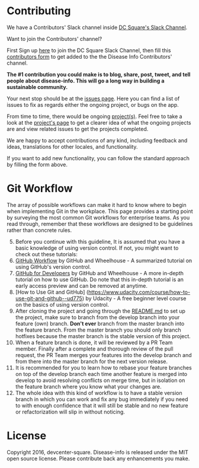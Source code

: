 Contributing
============

We have a Contributors' Slack channel inside [DC Square's Slack Channel](https://devcenter-square.slack.com).

Want to join the Contributors' channel?

First Sign up [here](https://devcenter-square-slack.herokuapp.com/) to join the DC Square Slack Channel, then fill this [contributors form](https://docs.google.com/forms/d/1JiRNzYS69ojHPCql254HMMmp72cRb2TMGVC6BiOTw6E/viewform?c=0&w=1) to get added to the the Disease Info Contributors' channel.

**The #1 contribution you could make is to blog, share, post, tweet, and tell people about disease-info.  This will go a long way in building a sustainable community.**

Your next stop should be at the [issues page](https://github.com/devcenter-square/disease-info/issues). Here you can find a list of issues to fix as regards either the ongoing project, or bugs on the app.

From time to time, there would be ongoing [project(s)](https://github.com/devcenter-square/disease-info/projects). Feel free to take a look at the [project's page](https://github.com/devcenter-square/disease-info/projects) to get a clearer idea of what the ongoing projects are and view related issues to get the projects completed.

We are happy to accept contributions of any kind, including feedback and ideas, translations for other locales, and functionality.

If you want to add new functionality, you can follow the standard approach by filling the form above.

Git Workflow
============
The array of possible workflows can make it hard to know where to begin when implementing Git in the workplace. This page provides a starting point by surveying the most common Git workflows for enterprise teams. As you read through, remember that these workflows are designed to be guidelines rather than concrete rules.

5. Before you continue with this guideline, It is assumed that you have a basic knowledge of using version control. If not, you might want to check out these tutorials:
  6. [GitHub Workflow](https://learn.wheelhouse.io/events/workflow) by GitHub and Wheelhouse - A summarized tutorial on using GitHub's version control.
  7. [GitHub for Developers](https://learn.wheelhouse.io/events/early-access) by GitHub and Wheelhouse - A more in-depth tutorial on how to use GitHub. Do note that this in-depth tutorial is an early access preview and can be removed at anytime.
  8. [How to Use Git and GitHub] (https://www.udacity.com/course/how-to-use-git-and-github--ud775) by Udacity - A free beginner level course on the basics of using version control.
4. After cloning the project and going through the [README.md](https://github.com/devcenter-square/disease-info/blob/develop/README.md) to set up the project, make sure to branch from the develop branch into your feature (own) branch. **Don't ever** branch from the master branch into the feature branch. From the master branch you should only branch hotfixes because the master branch is the stable version of this project.
3. When a feature branch is done, it will be reviewed by a PR Team member. Finally after a complete and thorough review of the pull request, the PR Team merges your features into the develop branch and from there into the master branch for the next version release.
2. It is recommended for you to learn how to rebase your feature branches on top of the develop branch each time another feature is merged into develop to avoid resolving conflicts on merge time, but in isolation on the feature branch where you know what your changes are.
1. The whole idea with this kind of workflow is to have a stable version branch in which you can work and fix any bug immediately if you need to with enough confidence that it will still be stable and no new feature or refactorization will slip in without noticing.

License
=======

Copyright 2016, devcenter-square. Disease-info is released under the MIT open source license.  Please contribute back any enhancements you make.
